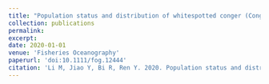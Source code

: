 ```yaml
---
title: "Population status and distribution of whitespotted conger (Conger myriaster) in Yellow Sea: an important migratory species along coastal China with limited data"
collection: publications
permalink: 
excerpt: 
date: 2020-01-01
venue: 'Fisheries Oceanography'
paperurl: 'doi:10.1111/fog.12444'
citation: 'Li M, Jiao Y, Bi R, Ren Y. 2020. Population status and distribution of whitespotted conger (Conger myriaster) in Yellow Sea: an important migratory species along coastal China with limited data. Fisheries Oceanography, 29(1): 32–45.'
---
```

